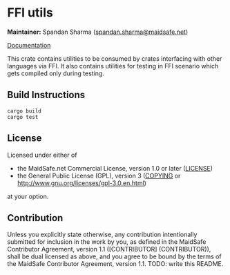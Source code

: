 # FFI utils

**Maintainer:** Spandan Sharma (spandan.sharma@maidsafe.net)

[Documentation](https://docs.rs/ffi_utils)

This crate contains utilities to be consumed by crates interfacing with other languages via FFI. It also contains utilities for testing in FFI scenario which gets compiled only during testing.

## Build Instructions

```
cargo build
cargo test
```

## License

Licensed under either of

* the MaidSafe.net Commercial License, version 1.0 or later ([LICENSE](LICENSE))
* the General Public License (GPL), version 3 ([COPYING](COPYING) or http://www.gnu.org/licenses/gpl-3.0.en.html)

at your option.

## Contribution

Unless you explicitly state otherwise, any contribution intentionally submitted for inclusion in the
work by you, as defined in the MaidSafe Contributor Agreement, version 1.1 ([CONTRIBUTOR]
(CONTRIBUTOR)), shall be dual licensed as above, and you agree to be bound by the terms of the
MaidSafe Contributor Agreement, version 1.1.
TODO: write this README.
